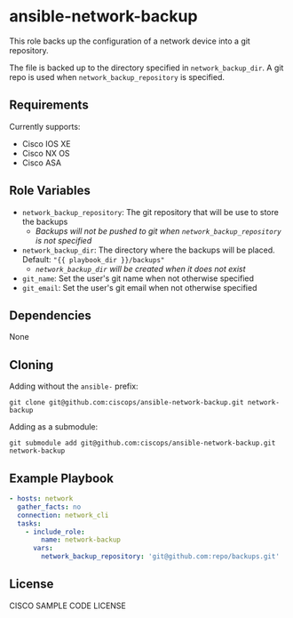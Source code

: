 # ansible-network-backup

This role backs up the configuration of a network device into a git repository.

The file is backed up to the directory specified in `network_backup_dir`.  A git repo is used when
`network_backup_repository` is specified.


## Requirements


Currently supports:
* Cisco IOS XE
* Cisco NX OS
* Cisco ASA

## Role Variables


* `network_backup_repository`: The git repository that will be use to store the backups
  * _Backups will not be pushed to git when `network_backup_repository` is not specified_
* `network_backup_dir`: The directory where the backups will be placed. Default: `"{{ playbook_dir }}/backups"`
  * _`network_backup_dir` will be created when it does not exist_
* `git_name`: Set the user's git name when not otherwise specified
* `git_email`: Set the user's git email when not otherwise specified

## Dependencies

None

## Cloning

Adding without the `ansible-` prefix:

`git clone git@github.com:ciscops/ansible-network-backup.git network-backup`

Adding as a submodule:

`git submodule add git@github.com:ciscops/ansible-network-backup.git network-backup`

## Example Playbook


```yaml
- hosts: network
  gather_facts: no
  connection: network_cli
  tasks:
    - include_role:
        name: network-backup
      vars:
        network_backup_repository: 'git@github.com:repo/backups.git'
```

## License


CISCO SAMPLE CODE LICENSE
